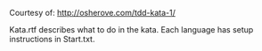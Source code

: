 Courtesy of: http://osherove.com/tdd-kata-1/

Kata.rtf describes what to do in the kata.  Each language has setup instructions in Start.txt.
